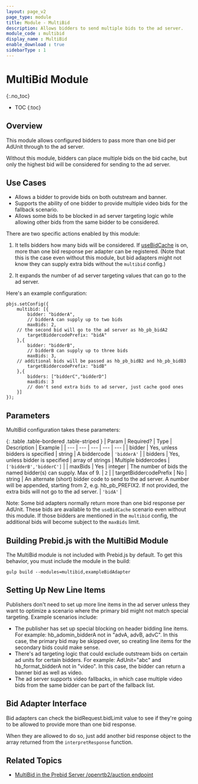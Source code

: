 ```yaml
---
layout: page_v2
page_type: module
title: Module - MultiBid
description: Allows bidders to send multiple bids to the ad server.
module_code : multibid
display_name : MultiBid
enable_download : true
sidebarType : 1
---
```


# MultiBid Module
{:.no_toc}

* TOC
{:toc}

## Overview

This module allows configured bidders to pass more than one bid per AdUnit
through to the ad server.

Without this module, bidders can place multiple bids on the bid cache, but only the
highest bid will be considered for sending to the ad server.

## Use Cases

- Allows a bidder to provide bids on both outstream and banner.
- Supports the ability of one bidder to provide multiple video bids for the fallback scenario.
- Allows some bids to be blocked in ad server targeting logic while allowing other bids from the same bidder to be considered.

There are two specific actions enabled by this module:

1) It tells bidders how many bids will be considered. If [useBidCache](https://docs.prebid.org/dev-docs/publisher-api-reference.html#setConfig-Use-Bid-Cache) is on, more than one bid response per adapter can be registered. (Note that this is the case even without this module, but bid adapters might not know they can supply extra bids without the `multibid` config.)

2) It expands the number of ad server targeting values that can go to the ad server.

Here's an example configuration:

```
pbjs.setConfig({
    multibid: [{
        bidder: "bidderA",
        // bidderA can supply up to two bids
        maxBids: 2,
    // the second bid will go to the ad server as hb_pb_bidA2
        targetBiddercodePrefix: "bidA"  
    },{
        bidder: "bidderB",
        // bidderB can supply up to three bids
        maxBids: 3,
    // additional bids will be passed as hb_pb_bidB2 and hb_pb_bidB3
        targetBiddercodePrefix: "bidB"
    },{
        bidders: ["bidderC","bidderD"]
        maxBids: 3
        // don't send extra bids to ad server, just cache good ones
    }]
});
```

## Parameters

MultiBid configuration takes these parameters:

{: .table .table-bordered .table-striped }
| Param | Required? | Type | Description | Example |
| --- | --- | --- | --- | --- |
| bidder | Yes, unless bidders is specified | string | A biddercode | `'bidderA'` |
| bidders | Yes, unless bidder is specified | array of strings | Multiple biddercodes | `['bidderB','bidderC']` |
| maxBids | Yes | integer | The number of bids the named bidder(s) can supply. Max of 9. | `2` |
| targetBiddercodePrefix | No | string | An alternate (short) bidder code to send to the ad server. A number will be appended, starting from 2, e.g. hb_pb_PREFIX2. If not provided, the extra bids will not go to the ad server. | `'bidA'` |

Note: Some bid adapters normally return more than one bid response per AdUnit. These
bids are available to the `useBidCache` scenario even without this module.
If those bidders are mentioned in the `multibid` config, the additional bids will
become subject to the `maxBids` limit.

## Building Prebid.js with the MultiBid Module

The MultiBid module is not included with Prebid.js by default. To get this behavior, you must include the module in the build:

```
gulp build --modules=multibid,exampleBidAdapter
```

## Setting Up New Line Items

Publishers don't need to set up more line items in the ad server unless they
want to optimize a scenario where the primary bid might not match special targeting. Example scenarios include:

- The publisher has set up special blocking on header bidding line items. For example: hb_adomin_bidderA not in "advA, advB, advC". In this case, the primary bid may be skipped over, so creating line items for the secondary bids could make sense.
- There's ad targeting logic that could exclude outstream bids on certain ad units for certain bidders. For example: AdUnit="abc" and hb_format_bidderA not in "video". In this case, the bidder can return a banner bid as well as video.
- The ad server supports video fallbacks, in which case multiple video bids from the same bidder can be part of the fallback list.


## Bid Adapter Interface

Bid adapters can check the bidRequest.bidLimit value to see if they're going to
be allowed to provide more than one bid response.

When they are allowed to do so, just add another bid response object to the
array returned from the `interpretResponse` function.

## Related Topics

- [MultiBid in the Prebid Server /openrtb2/auction endpoint](/prebid-server/endpoints/openrtb2/pbs-endpoint-auction.html#multibid)
